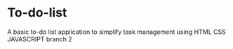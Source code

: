 # To-do-list
​A basic to-do list application to simplify task management using HTML CSS JAVASCRIPT
branch 2
